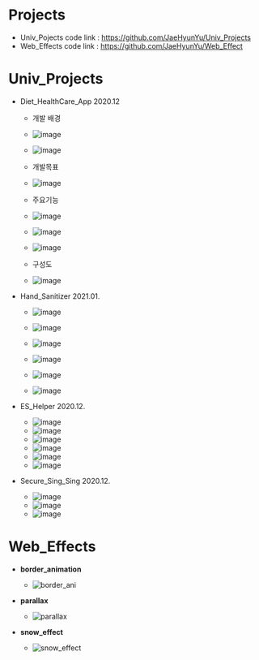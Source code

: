 # Projects
 - Univ_Pojects code link : https://github.com/JaeHyunYu/Univ_Projects
 - Web_Effects code link : https://github.com/JaeHyunYu/Web_Effect


# Univ_Projects
 - Diet_HealthCare_App 2020.12

   - 개발 배경
   - ![image](https://user-images.githubusercontent.com/45021096/101444703-655be980-3963-11eb-9fa3-91e975c76df1.png)
   - ![image](https://user-images.githubusercontent.com/45021096/101444687-583efa80-3963-11eb-997d-edb78ab5b226.png)

   - 개발목표
   - ![image](https://user-images.githubusercontent.com/45021096/101444731-760c5f80-3963-11eb-899d-733808bd3b4c.png)


   - 주요기능

   - ![image](https://user-images.githubusercontent.com/45021096/101444761-8ae8f300-3963-11eb-8c12-a7f08e9a8b56.png)
   - ![image](https://user-images.githubusercontent.com/45021096/101444789-9dfbc300-3963-11eb-9f9c-880dda3a117d.png)
   - ![image](https://user-images.githubusercontent.com/45021096/101444809-b075fc80-3963-11eb-8214-5c6bdea80e45.png)
   - 구성도
   - ![image](https://user-images.githubusercontent.com/45021096/101444858-caafda80-3963-11eb-94fc-288915cd0a63.png)


 - Hand_Sanitizer 2021.01.

   - ![image](https://github.com/JaeHyunYu/Projects/assets/45021096/a1f36b30-59ba-4284-a298-1e6b72b2e134)
   - ![image](https://github.com/JaeHyunYu/Projects/assets/45021096/04de4448-5d13-4472-8605-9b04c8633532)
   - ![image](https://github.com/JaeHyunYu/Projects/assets/45021096/81c0a93f-5baf-4d8a-a224-b81ed7137082)

   - ![image](https://github.com/JaeHyunYu/Projects/assets/45021096/77483e18-f2df-4a28-b268-4523992f42cf)
   - ![image](https://github.com/JaeHyunYu/Projects/assets/45021096/427c36de-7f44-4304-83bc-03d915268e30)
   - ![image](https://github.com/JaeHyunYu/Projects/assets/45021096/b7ebe17f-7985-4f79-9e77-86c433b6720c)


 - ES_Helper 2020.12.

   - ![image](https://github.com/JaeHyunYu/Projects/assets/45021096/ece20673-4b63-455a-a150-880e53f8fed2)
   - ![image](https://github.com/JaeHyunYu/Projects/assets/45021096/5304b979-33d3-4d16-b7f8-ab39d3b8a6f6)
   - ![image](https://github.com/JaeHyunYu/Projects/assets/45021096/602154c6-06eb-42fc-b603-4fc99460d637)
   - ![image](https://github.com/JaeHyunYu/Projects/assets/45021096/1e332cf7-d3d6-4fbd-b872-b561f2dff9de)
   - ![image](https://github.com/JaeHyunYu/Projects/assets/45021096/1aebb427-a3d3-4d3c-9a4c-d103ab263fdd)
   - ![image](https://github.com/JaeHyunYu/Projects/assets/45021096/24e383ce-6c1b-40ca-ae5b-0f70422d1fbf)

 - Secure_Sing_Sing 2020.12.

   - ![image](https://user-images.githubusercontent.com/45021096/101444432-d6e76800-3962-11eb-83ab-f941a8ef4d2e.png)
   - ![image](https://user-images.githubusercontent.com/45021096/101444510-f8485400-3962-11eb-845f-f3de01ba87cd.png)
   - ![image](https://user-images.githubusercontent.com/45021096/101444315-94259000-3962-11eb-8c3d-a4d78bf54aed.png)


# Web_Effects
 - **border_animation**
   - ![border_ani](https://github.com/JaeHyunYu/Web_Effect/assets/45021096/e56fb87f-7ad3-421f-9215-73e58485e774)

 - **parallax**
   - ![parallax](https://github.com/JaeHyunYu/Web_Effect/assets/45021096/2d960ae3-38b7-4327-a133-d79b9a1ae4ec)

 - **snow_effect**
   - ![snow_effect](https://github.com/JaeHyunYu/Web_Effect/assets/45021096/8c53bce2-9c3c-4440-8884-35a3c7960dff)

